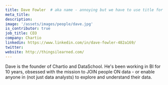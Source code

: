 ```yaml
---
title: Dave Fowler  # aka name - annoying but we have to use title for name here
meta_title:
description: 
image: '/assets/images/people/dave.jpg'
is_contributor: true
job_title: CEO
company: Chartio
linkedin: https://www.linkedin.com/in/dave-fowler-482a169/
twitter:
website: http://thingsilearned.com/
---
```

Dave is the founder of Chartio and DataSchool.  He's been working in BI for 10 years, obsessed with the mission to JOIN people ON data - or enable anyone in (not just data analysts) to explore and understand their data.
